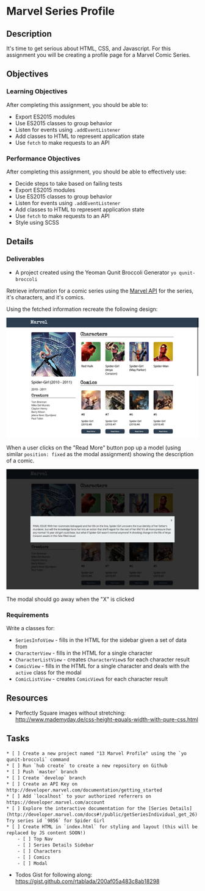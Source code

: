 # Marvel Series Profile

## Description

It's time to get serious about HTML, CSS, and Javascript.
For this assignment you will be creating a profile page for a Marvel Comic Series.

## Objectives

### Learning Objectives

After completing this assignment, you should be able to:

* Export ES2015 modules
* Use ES2015 classes to group behavior
* Listen for events using `.addEventListener`
* Add classes to HTML to represent application state
* Use `fetch` to make requests to an API

### Performance Objectives

After completing this assignment, you should be able to effectively use:

* Decide steps to take based on failing tests
* Export ES2015 modules
* Use ES2015 classes to group behavior
* Listen for events using `.addEventListener`
* Add classes to HTML to represent application state
* Use `fetch` to make requests to an API
* Style using SCSS

## Details

### Deliverables

* A project created using the Yeoman Qunit Broccoli Generator `yo qunit-broccoli`

Retrieve information for a comic series using the [Marvel API](developer.marvel.com) for the series, it's characters, and it's comics.

Using the fetched information recreate the following design:

![results](results.png)

When a user clicks on the "Read More" button pop up a model (using similar `position: fixed` as the modal assignment) showing the description of a comic.

![modal](modal.png)

The modal should go away when the "X" is clicked

### Requirements

Write a classes for:

* `SeriesInfoView` - fills in the HTML for the sidebar given a set of data from
* `CharacterView` - fills in the HTML for a single character
* `CharacterListView` - creates `CharacterView`s for each character result
* `ComicView` - fills in the HTML for a single character and deals with the `active` class for the modal
* `ComicListView` - creates `ComicView`s for each character result

## Resources

* Perfectly Square images without stretching: http://www.mademyday.de/css-height-equals-width-with-pure-css.html

## Tasks

```
* [ ] Create a new project named "13 Marvel Profile" using the `yo qunit-broccoli` command
* [ ] Run `hub create` to create a new repository on Github
* [ ] Push `master` branch
* [ ] Create `develop` branch
* [ ] Create an API Key on http://developer.marvel.com/documentation/getting_started
* [ ] Add `localhost` to your authorized referrers on https://developer.marvel.com/account
* [ ] Explore the interactive documentation for the [Series Details](http://developer.marvel.com/docs#!/public/getSeriesIndividual_get_26) Try series id `9856` for Spider Girl
* [ ] Create HTML in `index.html` for styling and layout (this will be replaced by JS content SOON!)
	- [ ] Top Nav
	- [ ] Series Details Sidebar
	- [ ] Characters
	- [ ] Comics
	- [ ] Modal
```

* Todos Gist for following along: https://gist.github.com/rtablada/200af05a483c8ab18298
